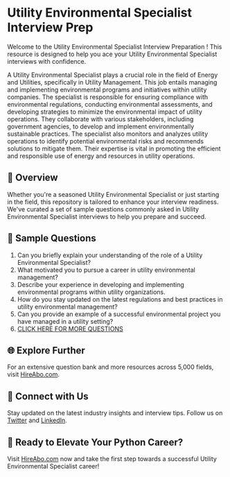 # Utility Environmental Specialist Interview Prep

Welcome to the Utility Environmental Specialist Interview Preparation ! This resource is designed to help you ace your Utility Environmental Specialist interviews with confidence.

A Utility Environmental Specialist plays a crucial role in the field of Energy and Utilities, specifically in Utility Management. This job entails managing and implementing environmental programs and initiatives within utility companies. The specialist is responsible for ensuring compliance with environmental regulations, conducting environmental assessments, and developing strategies to minimize the environmental impact of utility operations. They collaborate with various stakeholders, including government agencies, to develop and implement environmentally sustainable practices. The specialist also monitors and analyzes utility operations to identify potential environmental risks and recommends solutions to mitigate them. Their expertise is vital in promoting the efficient and responsible use of energy and resources in utility operations.

## 🚀 Overview

Whether you're a seasoned Utility Environmental Specialist or just starting in the field, this repository is tailored to enhance your interview readiness. We've curated a set of sample questions commonly asked in Utility Environmental Specialist interviews to help you prepare and succeed.

## 📝 Sample Questions

1. Can you briefly explain your understanding of the role of a Utility Environmental Specialist?
2. What motivated you to pursue a career in utility environmental management?
3. Describe your experience in developing and implementing environmental programs within utility organizations.
4. How do you stay updated on the latest regulations and best practices in utility environmental management?
5. Can you provide an example of a successful environmental project you have managed in a utility setting?
6. [CLICK HERE FOR MORE QUESTIONS](https://hireabo.com/job/20_2_30/Utility%20Environmental%20Specialist)

## 🌐 Explore Further

For an extensive question bank and more resources across 5,000 fields, visit [HireAbo.com](https://www.hireabo.com).

## 📱 Connect with Us

Stay updated on the latest industry insights and interview tips. Follow us on [Twitter](https://twitter.com/hireabo) and [LinkedIn](https://www.linkedin.com/in/hire-abo-3609972a8/).

## 🚀 Ready to Elevate Your Python Career?

Visit [HireAbo.com](https://www.hireabo.com) now and take the first step towards a successful Utility Environmental Specialist career!